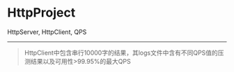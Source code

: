 # HttpProject
HttpServer, HttpClient, QPS

------

> HttpClient中包含串行10000字的结果，其logs文件中含有不同QPS值的压测结果以及可用性>99.95%的最大QPS
